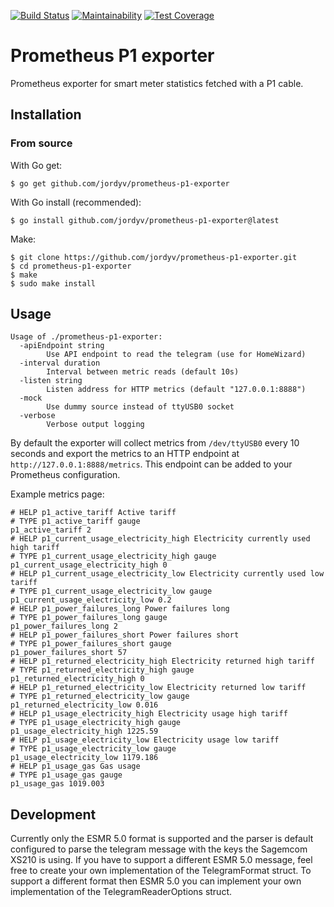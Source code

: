 [![Build Status](https://travis-ci.org/jordyv/prometheus-p1-exporter.svg?branch=master)](https://travis-ci.org/jordyv/prometheus-p1-exporter)
[![Maintainability](https://api.codeclimate.com/v1/badges/1282ac7722941cb416d9/maintainability)](https://codeclimate.com/github/jordyv/prometheus-p1-exporter/maintainability)
[![Test Coverage](https://api.codeclimate.com/v1/badges/1282ac7722941cb416d9/test_coverage)](https://codeclimate.com/github/jordyv/prometheus-p1-exporter/test_coverage)

# Prometheus P1 exporter #

Prometheus exporter for smart meter statistics fetched with a P1 cable.


## Installation ##

### From source ###

With Go get:

```
$ go get github.com/jordyv/prometheus-p1-exporter
```

With Go install (recommended):

```
$ go install github.com/jordyv/prometheus-p1-exporter@latest

```

Make:

```
$ git clone https://github.com/jordyv/prometheus-p1-exporter.git
$ cd prometheus-p1-exporter
$ make
$ sudo make install
```

## Usage ##

```
Usage of ./prometheus-p1-exporter:
  -apiEndpoint string
        Use API endpoint to read the telegram (use for HomeWizard)
  -interval duration
        Interval between metric reads (default 10s)
  -listen string
        Listen address for HTTP metrics (default "127.0.0.1:8888")
  -mock
        Use dummy source instead of ttyUSB0 socket
  -verbose
        Verbose output logging
```

By default the exporter will collect metrics from `/dev/ttyUSB0` every 10 seconds and export the metrics to an HTTP endpoint at `http://127.0.0.1:8888/metrics`. This endpoint can be added to your Prometheus configuration.

Example metrics page:

```
# HELP p1_active_tariff Active tariff
# TYPE p1_active_tariff gauge
p1_active_tariff 2
# HELP p1_current_usage_electricity_high Electricity currently used high tariff
# TYPE p1_current_usage_electricity_high gauge
p1_current_usage_electricity_high 0
# HELP p1_current_usage_electricity_low Electricity currently used low tariff
# TYPE p1_current_usage_electricity_low gauge
p1_current_usage_electricity_low 0.2
# HELP p1_power_failures_long Power failures long
# TYPE p1_power_failures_long gauge
p1_power_failures_long 2
# HELP p1_power_failures_short Power failures short
# TYPE p1_power_failures_short gauge
p1_power_failures_short 57
# HELP p1_returned_electricity_high Electricity returned high tariff
# TYPE p1_returned_electricity_high gauge
p1_returned_electricity_high 0
# HELP p1_returned_electricity_low Electricity returned low tariff
# TYPE p1_returned_electricity_low gauge
p1_returned_electricity_low 0.016
# HELP p1_usage_electricity_high Electricity usage high tariff
# TYPE p1_usage_electricity_high gauge
p1_usage_electricity_high 1225.59
# HELP p1_usage_electricity_low Electricity usage low tariff
# TYPE p1_usage_electricity_low gauge
p1_usage_electricity_low 1179.186
# HELP p1_usage_gas Gas usage
# TYPE p1_usage_gas gauge
p1_usage_gas 1019.003
```

## Development ##

Currently only the ESMR 5.0 format is supported and the parser is default configured to parse the telegram message with the keys the Sagemcom XS210 is using.
If you have to support a different ESMR 5.0 message, feel free to create your own implementation of the TelegramFormat struct. To support a different format then ESMR 5.0 you can implement your own implementation of the TelegramReaderOptions struct.
